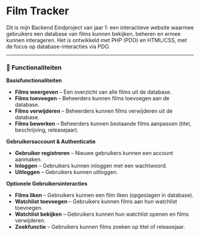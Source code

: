 # **Film Tracker**  
Dit is mijn Backend Eindproject van jaar 1: een interactieve website waarmee gebruikers een database van films kunnen bekijken, beheren en ermee kunnen interageren. Het is ontwikkeld met PHP (PDO) en HTML/CSS, met de focus op database-interacties via PDO.

---
### **📌 Functionaliteiten**  
**Basisfunctionaliteiten**  
- **Films weergeven** – Een overzicht van alle films uit de database.  
- **Films toevoegen** – Beheerders kunnen films toevoegen aan de database.  
- **Films verwijderen** – Beheerders kunnen films verwijderen uit de database.  
- **Films bewerken** – Beheerders kunnen bestaande films aanpassen (titel, beschrijving, releasejaar).  

**Gebruikersaccount & Authenticatie**  
- **Gebruiker registreren** – Nieuwe gebruikers kunnen een account aanmaken.  
- **Inloggen** – Gebruikers kunnen inloggen met een wachtwoord.  
- **Uitloggen** – Gebruikers kunnen uitloggen.  

**Optionele Gebruikersinteracties**  
- **Films liken** – Gebruikers kunnen een film liken (opgeslagen in database).  
- **Watchlist toevoegen** – Gebruikers kunnen films aan hun watchlist toevoegen.  
- **Watchlist bekijken** – Gebruikers kunnen hun watchlist openen en films verwijderen.  
- **Zoekfunctie** – Gebruikers kunnen films zoeken op titel of releasejaar.  

#
